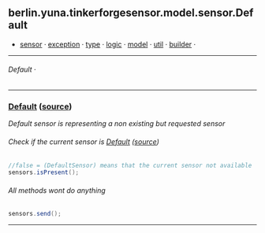 
## berlin.yuna.tinkerforgesensor.model.sensor.Default
* [sensor](https://github.com/YunaBraska/tinkerforge-sensor/blob/master/readmeDoc/berlin/yuna/tinkerforgesensor/model/sensor/README.md) · [exception](https://github.com/YunaBraska/tinkerforge-sensor/blob/master/readmeDoc/berlin/yuna/tinkerforgesensor/model/exception/README.md) · [type](https://github.com/YunaBraska/tinkerforge-sensor/blob/master/readmeDoc/berlin/yuna/tinkerforgesensor/model/type/README.md) · [logic](https://github.com/YunaBraska/tinkerforge-sensor/blob/master/readmeDoc/berlin/yuna/tinkerforgesensor/logic/README.md) · [model](https://github.com/YunaBraska/tinkerforge-sensor/blob/master/readmeDoc/berlin/yuna/tinkerforgesensor/model/README.md) · [util](https://github.com/YunaBraska/tinkerforge-sensor/blob/master/readmeDoc/berlin/yuna/tinkerforgesensor/util/README.md) · [builder](https://github.com/YunaBraska/tinkerforge-sensor/blob/master/readmeDoc/berlin/yuna/tinkerforgesensor/model/builder/README.md) · 

---
###### Default · 

---

### [Default](https://github.com/YunaBraska/tinkerforge-sensor/blob/master/readmeDoc/berlin/yuna/tinkerforgesensor/model/sensor/Default.md) ([source](https://github.com/YunaBraska/tinkerforge-sensor/blob/master/src/main/java/berlin/yuna/tinkerforgesensor/model/sensor/Default.java))

*Default sensor is representing a non existing but requested sensor*

###### Check if the current sensor is [Default](https://github.com/YunaBraska/tinkerforge-sensor/blob/master/readmeDoc/berlin/yuna/tinkerforgesensor/model/sensor/Default.md) ([source](https://github.com/YunaBraska/tinkerforge-sensor/blob/master/src/main/java/berlin/yuna/tinkerforgesensor/model/sensor/Default.java))
```java
//false = (DefaultSensor) means that the current sensor not available
sensors.isPresent();
```

###### All methods wont do anything
```java
sensors.send();
```

--- 
